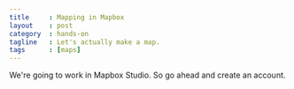 ```yaml
---
title     : Mapping in Mapbox
layout    : post
category  : hands-on
tagline   : Let's actually make a map.
tags      : [maps]
---
```


We're going to work in Mapbox Studio. So go ahead and create an account. 
